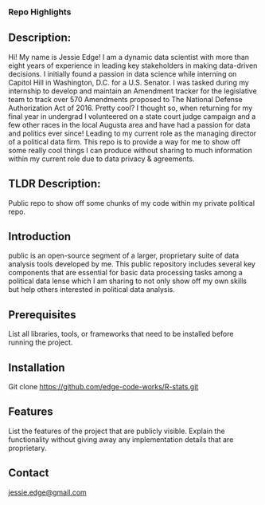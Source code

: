 ### Repo Highlights

## Description: 
Hi! My name is Jessie Edge! I am a dynamic data scientist with more than eight years of experience in leading key stakeholders in making data-driven decisions. I initially found a passion in data science while interning on Capitol Hill in Washington, D.C. for a U.S. Senator. I was tasked during my internship to develop and maintain an Amendment tracker for the legislative team to track over 570 Amendments proposed to The National Defense Authorization Act of 2016. Pretty cool? I thought so, when returning for my final year in undergrad I volunteered on a state court judge campaign and a few other races in the local Augusta area and have had a passion for data and politics ever since! Leading to my current role as the managing director of a political data firm. This repo is to provide a way for me to show off some really cool things I can produce without sharing to much information within my current role due to data privacy & agreements.  

## TLDR Description: 
Public repo to show off some chunks of my code within my private political repo. 

## Introduction
public is an open-source segment of a larger, proprietary suite of data analysis tools developed by me. This public repository includes several key components that are essential for basic data processing tasks among a political data lense which I am sharing to not only show off my own skills but help others interested in political data analysis.

## Prerequisites
List all libraries, tools, or frameworks that need to be installed before running the project.

## Installation
Git clone https://github.com/edge-code-works/R-stats.git

## Features
List the features of the project that are publicly visible. Explain the functionality without giving away any implementation details that are proprietary.

## Contact
jessie.edge@gmail.com 
